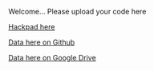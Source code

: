 Welcome... Please upload your code here

[Hackpad here](https://hackpad.com/Jambo-Bukoba-Dataset-gTEZotNwLQr)

[Data here on Github](https://github.com/ChristopherCosler/DataJamboBukoba)

[Data here on Google Drive](https://drive.google.com/folderview?id=0B3aFaGPDtkwdZ1ZGMnV4N2g4dUk&usp=sharing)
